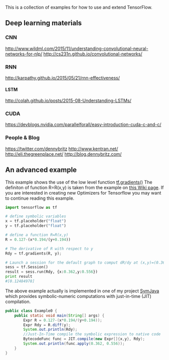 This is a collection of examples for how to use and extend TensorFlow.

## Deep learning materials

### CNN

http://www.wildml.com/2015/11/understanding-convolutional-neural-networks-for-nlp/
http://cs231n.github.io/convolutional-networks/

### RNN

http://karpathy.github.io/2015/05/21/rnn-effectiveness/


#### LSTM

http://colah.github.io/posts/2015-08-Understanding-LSTMs/


### CUDA

https://devblogs.nvidia.com/parallelforall/easy-introduction-cuda-c-and-c/


### People & Blog
https://twitter.com/dennybritz
http://www.kentran.net/
http://eli.thegreenplace.net/
http://blog.dennybritz.com/

## An advanced example

This example shows the use of the low level function [tf.gradients()](http://tensorflow.org/api_docs/python/train.html#gradients)
The definiton of function R=R(x,y) is taken from the example on [this Wiki page](https://en.wikipedia.org/wiki/Gauss%E2%80%93Newton_algorithm).
If you are interested in creating new Optimizers for Tensorflow 
you may want to continue reading this example.
```python
import tensorflow as tf

# define symbolic variables
x = tf.placeholder("float") 
y = tf.placeholder("float")

# define a function R=R(x,y)
R = 0.127-(x*0.194/(y+0.194))

# The derivative of R with respect to y
Rdy = tf.gradients(R, y); 

# Launch a session for the default graph to comput dR/dy at (x,y)=(0.362, 0.556)
sess = tf.Session()
result = sess.run(Rdy, {x:0.362,y:0.556})
print result
#[0.12484978]
``` 

The above example actually is implemented in one of my project  [SymJava](https://github.com/yuemingl/SymJava/blob/master/src/symjava/examples/Example0.java) which provides symbolic-numeric computations with just-in-time (JIT) compilation.
```Java
public class Example0 {
	public static void main(String[] args) {
		Expr R = 0.127-(x*0.194/(y+0.194));
		Expr Rdy = R.diff(y);
		System.out.println(Rdy);
		//Just-In-Time compile the symbolic expression to native code
		BytecodeFunc func = JIT.compile(new Expr[]{x,y}, Rdy);
		System.out.println(func.apply(0.362, 0.556));
	}
}
```
